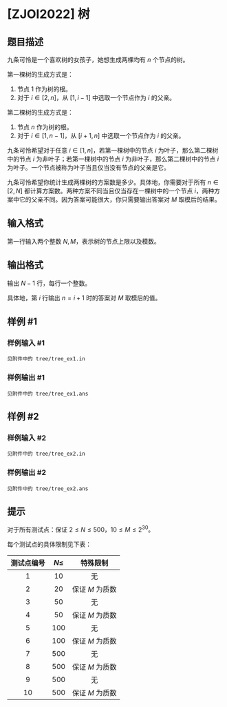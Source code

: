 # [ZJOI2022] 树

## 题目描述

九条可怜是一个喜欢树的女孩子，她想生成两棵均有 $n$ 个节点的树。

第一棵树的生成方式是：

1. 节点 $1$ 作为树的根。
2. 对于 $i \in [2, n]$，从 $[1, i - 1]$ 中选取一个节点作为 $i$ 的父亲。

第二棵树的生成方式是：

1. 节点 $n$ 作为树的根。
2. 对于 $i \in [1, n - 1]$，从 $[i + 1, n]$ 中选取一个节点作为 $i$ 的父亲。

九条可怜希望对于任意 $i \in [1, n]$，若第一棵树中的节点 $i$ 为叶子，那么第二棵树中的节点 $i$ 为非叶子；若第一棵树中的节点 $i$ 为非叶子，那么第二棵树中的节点 $i$ 为叶子。一个节点被称为叶子当且仅当没有节点的父亲是它。

九条可怜希望你统计生成两棵树的方案数是多少。具体地，你需要对于所有 $n \in [2, N]$ 都计算方案数。两种方案不同当且仅当存在一棵树中的一个节点 $i$，两种方案中它的父亲不同。因为答案可能很大，你只需要输出答案对 $M$ 取模后的结果。

## 输入格式

第一行输入两个整数 $N, M$，表示树的节点上限以及模数。

## 输出格式

输出 $N - 1$ 行，每行一个整数。

具体地，第 $i$ 行输出 $n = i + 1$ 时的答案对 $M$ 取模后的值。


## 样例 #1

### 样例输入 #1
```
见附件中的 tree/tree_ex1.in
```

### 样例输出 #1

```
见附件中的 tree/tree_ex1.ans
```

## 样例 #2

### 样例输入 #2
```
见附件中的 tree/tree_ex2.in
```

### 样例输出 #2

```
见附件中的 tree/tree_ex2.ans
```

## 提示

对于所有测试点：保证 $2 \le N \le 500$，$10 \le M \le 2^{30}$。

每个测试点的具体限制见下表：

| 测试点编号 | $N \le$ | 特殊限制 |
|:-:|:-:|:-:|
| $1$ | $10$ | 无 |
| $2$ | $20$ | 保证 $M$ 为质数 |
| $3$ | $50$ | 无 |
| $4$ | $50$ | 保证 $M$ 为质数 |
| $5$ | $100$ | 无 |
| $6$ | $100$ | 保证 $M$ 为质数 |
| $7$ | $500$ | 无 |
| $8$ | $500$ | 保证 $M$ 为质数 |
| $9$ | $500$ | 无 |
| $10$ | $500$ | 保证 $M$ 为质数 |
